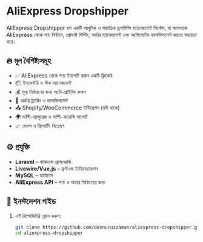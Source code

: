 # AliExpress Dropshipper

AliExpress Dropshipper হল একটি আধুনিক ও স্বয়ংক্রিয় ড্রপশিপিং ম্যানেজমেন্ট সিস্টেম, যা আপনাকে AliExpress থেকে পণ্য নির্বাচন, প্রোডাক্ট লিস্টিং, অর্ডার ম্যানেজমেন্ট এবং অটোমেটেড ফালফিলমেন্ট করতে সহায়তা করে।

## 🔥 মূল বৈশিষ্ট্যসমূহ

- ✅ AliExpress থেকে পণ্য ইমপোর্ট করুন একটি ক্লিকেই
- 📦 ইনভেন্টরি ও স্টক ম্যানেজমেন্ট
- 💰 মূল্য নির্ধারণের জন্য অটো-প্রাইসিং রুলস
- 🛒 অর্ডার ট্র্যাকিং ও ফালফিলমেন্ট
- 📤 Shopify/WooCommerce ইন্টিগ্রেশন (যদি থাকে)
- 🌍 মাল্টি-ল্যাঙ্গুয়েজ ও মাল্টি-কারেন্সি সাপোর্ট
- 📈 সেলস ও রিপোর্টিং বিশ্লেষণ

## ⚙️ প্রযুক্তি

- **Laravel** – ব্যাকএন্ড ফ্রেমওয়ার্ক
- **Livewire/Vue.js** – ফ্রন্টএন্ড ইন্টারঅ্যাকশন
- **MySQL** – ডাটাবেস
- **AliExpress API** – পণ্য ও অর্ডার সিঙ্কিংয়ের জন্য

## 🚀 ইনস্টলেশন গাইড

1. এই রিপোজিটরি ক্লোন করুন:
   ```bash
   git clone https://github.com/devnuruzzaman/aliexpress-dropshipper.git
   cd aliexpress-dropshipper
